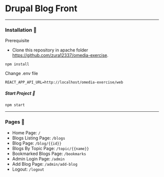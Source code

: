 # Drupal Blog Front
---

### Installation 🚀

Prerequisite
- Clone this repository in apache folder https://github.com/zura12337/omedia-exercise.   


`npm install`

Change .env file

`REACT_APP_API_URL=http://localhost/omedia-exercise/web`


##### Start Project 🏁
`npm start`

---

### Pages 📄
- Home Page: `/` 
- Blogs Listing Page: `/blogs`
- Blog Page: `/blog/{{id}}`
- Blogs By Topic Page: `/topic/{{name}}`
- Bookmarked Blogs Page: `/bookmarks`
- Admin Login Page: `/admin`
- Add Blog Page: `/admin/add-blog`
- Logout: `/logout`
